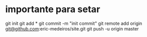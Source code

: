 # importante para setar

git init
git add *
git commit -m "init commit"
git remote add origin git@github.com:eric-medeiros/site.git
git push -u origin master
